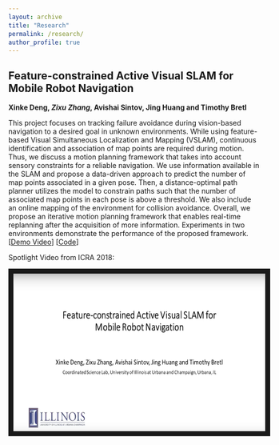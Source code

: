 ```yaml
---
layout: archive
title: "Research"
permalink: /research/
author_profile: true
---
```


## Feature-constrained Active Visual SLAM for Mobile Robot Navigation
**Xinke Deng, *Zixu Zhang*, Avishai Sintov, Jing Huang and Timothy Bretl**

This project focuses on tracking failure avoidance during vision-based navigation to a desired goal in unknown environments. While using feature-based Visual Simultaneous Localization and Mapping (VSLAM), continuous identification and association of map points are required during motion. Thus, we discuss a motion planning framework that takes into account sensory constraints for a reliable navigation. We use information available in the SLAM and propose a data-driven approach to predict the number of map points associated in a given pose. Then, a distance-optimal path planner utilizes the model to constrain paths such that the number of associated map points in each pose is above a threshold. We also include an online mapping of the environment for collision avoidance. Overall, we propose an iterative motion planning framework that enables real-time replanning after the acquisition of more information. Experiments in two environments demonstrate the performance of the proposed framework. [[Demo Video](https://youtu.be/b4t_0nNq49c)] [[Code](https://github.com/XinkeAE/Active-ORB-SLAM2.git)]  

Spotlight Video from ICRA 2018:

<a href="http://www.youtube.com/watch?feature=player_embedded&v=g87kNEiEKZk
" target="_blank"><img src="/files/icra2018.png" 
alt="IMAGE ALT TEXT HERE" width="560" height="315" border="10" /></a>



